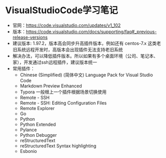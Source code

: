 # VisualStudioCode学习笔记

* 官网：https://code.visualstudio.com/updates/v1_102
* 版本：https://code.visualstudio.com/docs/supporting/faq#_previous-release-versions
* 建议版本: 1.97.2，版本高会同步升高插件版本，例如还有 centos-7.x 这类老旧系统远程开发时，高版本会出现插件无法支持老旧系统
* 解决办法，可以降低插件版本。所以如果有多个桌面环境（公司、笔记本、家），开发通过ssh远程插件，建议版本统一
* 常用插件：
  * Chinese (Simplified) (简体中文) Language Pack for Visual Studio Code
  * Markdown Preview Enhanced
  * Typora 一般根上一个插件根据场景切换使用
  * Remote - SSH
  * Remote - SSH: Editing Configuration Files
  * Remote Explorer
  * Go
  * Python
  * Python Extended
  * Pylance
  * Python Debugger
  * reStructuredText
  * reStructuredText Syntax highlighting
  * Esbonio